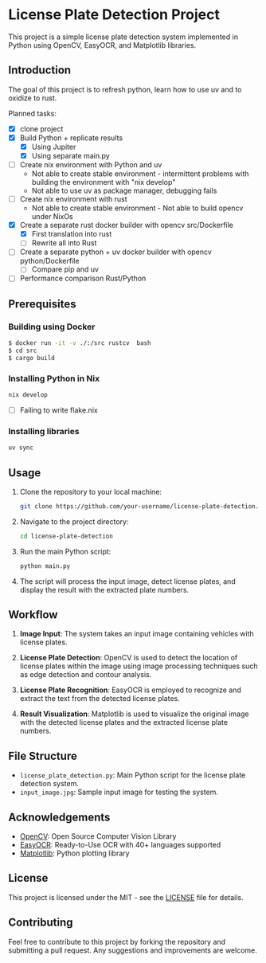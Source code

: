 # License Plate Detection Project

This project is a simple license plate detection system implemented in Python using OpenCV, EasyOCR, and Matplotlib libraries.

## Introduction

The goal of this project is to refresh python, learn how to use uv and to oxidize to rust.

Planned tasks:
* [x] clone project
* [x] Build Python + replicate results
  * [x] Using Jupiter
  * [x] Using separate main.py
* [ ] Create nix environment with Python and uv
  * Not able to create stable environment - intermittent problems with building the environment with "nix develop"
  * Not able to use uv as package manager, debugging fails
* [ ] Create nix environment with rust
  * Not able to create stable environment - Not able to build opencv under NixOs
* [x] Create a separate rust docker builder with opencv src/Dockerfile
  * [x] First translation into rust
  * [ ] Rewrite all into Rust
* [ ] Create a separate python + uv docker builder with opencv python/Dockerfile
  * [ ] Compare pip and uv
* [ ] Performance comparison Rust/Python

## Prerequisites

### Building using Docker

```bash
$ docker run -it -v ./:/src rustcv  bash
$ cd src
$ cargo build

```

### Installing Python in Nix

```bash
nix develop
```
* [ ] Failing to write flake.nix

### Installing libraries

```bash
uv sync
```

## Usage

1. Clone the repository to your local machine:
   ```bash
   git clone https://github.com/your-username/license-plate-detection.git
   ```

2. Navigate to the project directory:
   ```bash
   cd license-plate-detection
   ```

3. Run the main Python script:
   ```bash
   python main.py
   ```

4. The script will process the input image, detect license plates, and display the result with the extracted plate numbers.

## Workflow

1. **Image Input**: The system takes an input image containing vehicles with license plates.

2. **License Plate Detection**: OpenCV is used to detect the location of license plates within the image using image processing techniques such as edge detection and contour analysis.

3. **License Plate Recognition**: EasyOCR is employed to recognize and extract the text from the detected license plates.

4. **Result Visualization**: Matplotlib is used to visualize the original image with the detected license plates and the extracted license plate numbers.

## File Structure

- `license_plate_detection.py`: Main Python script for the license plate detection system.
- `input_image.jpg`: Sample input image for testing the system.

## Acknowledgements

- [OpenCV](https://opencv.org/): Open Source Computer Vision Library
- [EasyOCR](https://github.com/JaidedAI/EasyOCR): Ready-to-Use OCR with 40+ languages supported
- [Matplotlib](https://matplotlib.org/): Python plotting library

## License

This project is licensed under the MIT - see the [LICENSE](LICENSE) file for details.

## Contributing

Feel free to contribute to this project by forking the repository and submitting a pull request. Any suggestions and improvements are welcome.
